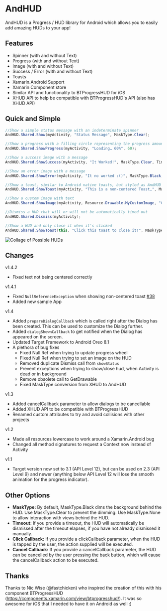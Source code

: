 AndHUD
==========

AndHUD is a Progress / HUD library for Android which allows you to easily add amazing HUDs to your app!


Features
--------
 - Spinner (with and without Text)
 - Progress (with and without Text)
 - Image (with and without Text)
 - Success / Error (with and without Text)
 - Toasts
 - Xamarin.Android Support
 - Xamarin Component store
 - Similar API and functionality to BTProgressHUD for iOS
 - XHUD API to help be compatible with BTProgressHUD's API (also has XHUD API)
 

Quick and Simple
----------------
```csharp
//Show a simple status message with an indeterminate spinner
AndHUD.Shared.Show(myActivity, "Status Message", MaskType.Clear);

//Show a progress with a filling circle representing the progress amount
AndHUD.Shared.ShowProgress(myActivity, "Loading… 60%", 60);

//Show a success image with a message
AndHUD.Shared.ShowSuccess(myActivity, "It Worked!", MaskType.Clear, TimeSpan.FromSeconds(2));

//Show an error image with a message
AndHUD.Shared.ShowError(myActivity, "It no worked :()", MaskType.Black, TimeSpan.FromSeconds(2));

//Show a toast, similar to Android native toasts, but styled as AndHUD
AndHUD.Shared.ShowToast(myActivity, "This is a non-centered Toast…", MaskType.Clear, TimeSpan.FromSeconds(2));

//Show a custom image with text
AndHUD.Shared.ShowImage(myActivity, Resource.Drawable.MyCustomImage, "Custom");

//Dismiss a HUD that will or will not be automatically timed out
AndHUD.Shared.Dismiss(myActivity);

//Show a HUD and only close it when it's clicked
AndHUD.Shared.ShowToast(this, "Click this toast to close it!", MaskType.Clear, null, true, () => AndHUD.Shared.Dismiss(this));
```

![Collage of Possible HUDs](https://raw.github.com/Redth/AndHUD/master/Art/Collage.png)


Changes
-------
v1.4.2
  - Fixed text not being centered correctly

v1.4.1
  - Fixed `NullReferenceException` when showing non-centered toast [#38](https://github.com/Redth/AndHUD/issues/38)
  - Added new sample App

v1.4
  - Added `prepareDialogCallback` which is called right after the Dialog has been created. This can be used to customize the Dialog further.
  - Added `dialogShownCallback` to get notified when the Dialog has appeared on the screen.
  - Updated Target Framework to Android Oreo 8.1
  - A plethora of bug fixes
    - Fixed Null Ref when trying to update progress wheel
    - Fixed Null Ref when trying to set an image on the HUD
    - Removed duplicate Dismiss call from `showStatus`
    - Prevent exceptions when trying to show/close hud, when Activity is dead or in background
    - Remove obsolete call to GetDrawable 
    - Fixed MaskType conversion from XHUD to AndHUD

v1.3
 
  - Added cancelCallback parameter to allow dialogs to be cancellable
  - Added XHUD API to be compatible with BTProgressHUD
  - Renamed custom attributes to try and avoid collisions with other projects
  
v1.2

  - Made all resources lowercase to work around a Xamarin.Android bug
  - Changed all method signatures to request a Context now instead of Activity

v1.1

  - Target version now set to 3.1 (API Level 12), but can be used on 2.3 (API Level 9) and newer (anything below API Level 12 will lose the smooth animation for the progress indicator).


Other Options
-------------
 - **MaskType:** By default, MaskType.Black dims the background behind the HUD.  Use MaskType.Clear to prevent the dimming.  Use MaskType.None to allow interaction with views behind the HUD.
 - **Timeout:** If you provide a timeout, the HUD will automatically be dismissed after the timeout elapses, if you have not already dismissed it manually.
 - **Click Callback:** If you provide a clickCallback parameter, when the HUD is tapped by the user, the action supplied will be executed.
 - **Cancel Callback:** If you provide a cancelCallback parameter, the HUD can be cancelled by the user pressing the back button, which will cause the cancelCallback action to be executed.


Thanks
------
Thanks to Nic Wise (@fastchicken) who inspired the creation of this with his component BTProgressHUD (https://components.xamarin.com/view/btprogresshud/).  It was so awesome for iOS that I needed to have it on Android as well :)

